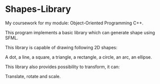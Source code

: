 # Shapes-Library

My coursework for my module: Object-Oriented Programming C++.

This program implements a basic library which can generate shape using SFML.

This library is capable of drawing following 2D shapes:

A dot, a line, a square, a triangle, a rectangle, a circle, an arc, an ellipse.

This library also provides possibility to transform, it can:

Translate, rotate and scale.
